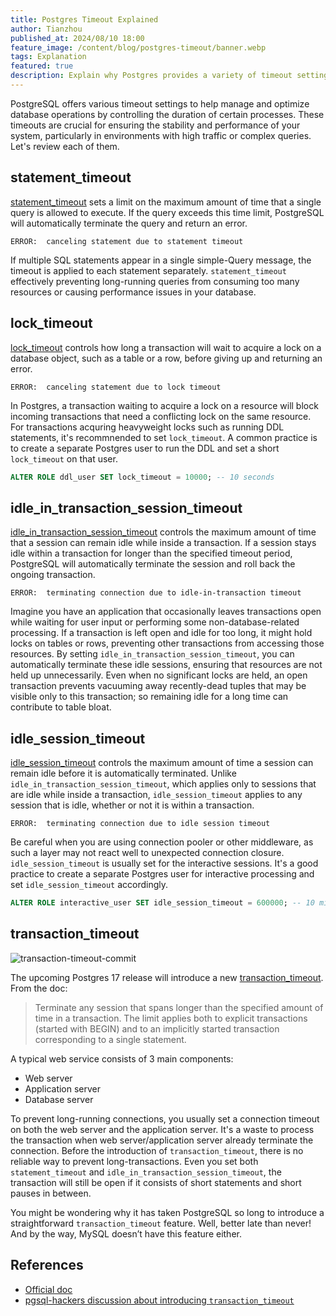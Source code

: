 ```yaml
---
title: Postgres Timeout Explained
author: Tianzhou
published_at: 2024/08/10 18:00
feature_image: /content/blog/postgres-timeout/banner.webp
tags: Explanation
featured: true
description: Explain why Postgres provides a variety of timeout settings.
---
```


PostgreSQL offers various timeout settings to help manage and optimize database operations by controlling the duration of certain processes.
These timeouts are crucial for ensuring the stability and performance of your system, particularly in environments with high traffic or complex queries. Let's review each of them.

## statement_timeout

[statement_timeout](https://www.postgresql.org/docs/current/runtime-config-client.html#GUC-STATEMENT-TIMEOUT) sets a limit on the maximum amount of time that a single query is allowed to execute.
If the query exceeds this time limit, PostgreSQL will automatically terminate the query and return an error.

```plain
ERROR:  canceling statement due to statement timeout
```

If multiple SQL statements appear in a single simple-Query message, the timeout is applied to each statement separately. `statement_timeout` effectively preventing long-running queries from consuming too many resources or causing performance issues in your database.

## lock_timeout

[lock_timeout](https://www.postgresql.org/docs/current/runtime-config-client.html#GUC-LOCK-TIMEOUT) controls how long a transaction will wait to acquire a lock on a database object, such as a table or a row, before giving up and returning an error.

```plain
ERROR:  canceling statement due to lock timeout
```

In Postgres, a transaction waiting to acquire a lock on a resource will block incoming transactions that need a conflicting lock on the same resource. For transactions acquring heavyweight locks such as running DDL statements, it's recommnended to set `lock_timeout`. A common practice is to create a separate Postgres user to run the DDL and set a short `lock_timeout` on that user.

```sql
ALTER ROLE ddl_user SET lock_timeout = 10000; -- 10 seconds
```

## idle_in_transaction_session_timeout

[idle_in_transaction_session_timeout](https://www.postgresql.org/docs/current/runtime-config-client.html#GUC-IDLE-IN-TRANSACTION-SESSION-TIMEOUT) controls the maximum amount of time that a session can remain idle while inside a transaction. If a session stays idle within a transaction for longer than the specified timeout period, PostgreSQL will automatically terminate the session and roll back the ongoing transaction.

```plain
ERROR:  terminating connection due to idle-in-transaction timeout
```

Imagine you have an application that occasionally leaves transactions open while waiting for user input or performing some non-database-related processing. If a transaction is left open and idle for too long, it might hold locks on tables or rows, preventing other transactions from accessing those resources. By setting `idle_in_transaction_session_timeout`, you can automatically terminate these idle sessions, ensuring that resources are not held up unnecessarily. Even when no significant locks are held, an open transaction prevents vacuuming away recently-dead tuples that may be visible only to this transaction; so remaining idle for a long time can contribute to table bloat.

## idle_session_timeout

[idle_session_timeout](https://www.postgresql.org/docs/current/runtime-config-client.html#GUC-IDLE-SESSION-TIMEOUT) controls the maximum amount of time a session can remain idle before it is automatically terminated. Unlike `idle_in_transaction_session_timeout`, which applies only to sessions that are idle while inside a transaction, `idle_session_timeout` applies to any session that is idle, whether or not it is within a transaction.

```plain
ERROR:  terminating connection due to idle session timeout
```

Be careful when you are using connection pooler or other middleware, as such a layer may not react well to unexpected connection closure. `idle_session_timeout` is usually set for the interactive sessions. It's a good practice
to create a separate Postgres user for interactive processing and set `idle_session_timeout` accordingly.

```sql
ALTER ROLE interactive_user SET idle_session_timeout = 600000; -- 10 minutes
```

## transaction_timeout

![transaction-timeout-commit](/content/blog/postgres-timeout/transaction-timeout-commit.webp)

The upcoming Postgres 17 release will introduce a new [transaction_timeout](https://www.postgresql.org/docs/devel/runtime-config-client.html#GUC-TRANSACTION-TIMEOUT). From the doc:

> Terminate any session that spans longer than the specified amount of time in a transaction. The limit applies both to explicit transactions (started with BEGIN) and to an implicitly started transaction corresponding to a single statement.

A typical web service consists of 3 main components:

- Web server
- Application server
- Database server

To prevent long-running connections, you usually set a connection timeout on both the web server and the application server. It's a waste to process the transaction when web server/application server already terminate the connection. Before the introduction of `transaction_timeout`, there is no reliable way to prevent long-transactions. Even you set both `statement_timeout` and `idle_in_transaction_session_timeout`, the transaction will still
be open if it consists of short statements and short pauses in between.

You might be wondering why it has taken PostgreSQL so long to introduce a straightforward `transaction_timeout` feature. Well, better late than never! And by the way, MySQL doesn’t have this feature either.

## References

- [Official doc](https://www.postgresql.org/docs/current/runtime-config-client.html)
- [pgsql-hackers discussion about introducing `transaction_timeout`](https://www.postgresql.org/message-id/flat/f508267d1ba8f0bfd7b93181d10511dc%40oss.nttdata.com#2506da45ff92aaea65c30996fbf19c85)
